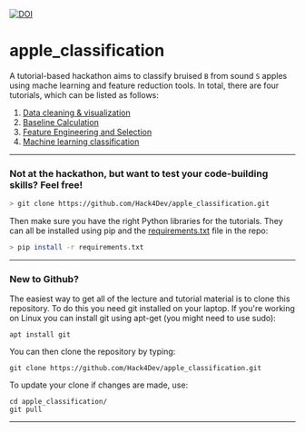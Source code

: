 [![DOI](https://zenodo.org/badge/DOI/10.5281/zenodo.7018476.svg)](https://doi.org/10.5281/zenodo.7018476)


# apple_classification

A tutorial-based hackathon aims to classify bruised `B` from sound `S` apples using mache learning and feature reduction tools. In total, there are four tutorials, which can be listed as follows:
  1. [Data cleaning & visualization](https://github.com/Hack4Dev/apple_classification/blob/main/notebooks/tutorial1.ipynb)
  2. [Baseline Calculation](https://github.com/Hack4Dev/apple_classification/blob/main/notebooks/tutorial2.ipynb)
  3. [Feature Engineering and Selection](https://github.com/Hack4Dev/apple_classification/blob/main/notebooks/tutorial3.ipynb)
  4. [Machine learning classification](https://github.com/Hack4Dev/apple_classification/blob/main/notebooks/tutorial4.ipynb)
  
  
-----

### Not at the hackathon, but want to test your code-building skills? Feel free!

```bash
> git clone https://github.com/Hack4Dev/apple_classification.git
```

Then make sure you have the right Python libraries for the tutorials. They can all be installed using pip and the [requirements.txt](https://github.com/Hack4Dev/apple_classification/blob/main/requirements.txt) file in the repo:

```bash
> pip install -r requirements.txt
```

-----

### New to Github?

The easiest way to get all of the lecture and tutorial material is to clone this repository. To do this you need git installed on your laptop. If you're working on Linux you can install git using apt-get (you might need to use sudo):

```
apt install git
```

You can then clone the repository by typing:

```
git clone https://github.com/Hack4Dev/apple_classification.git
```

To update your clone if changes are made, use:

```
cd apple_classification/
git pull
```

-----
